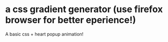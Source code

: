 # a css gradient generator (use firefox browser for better eperience!)

A basic css + heart popup animation!
